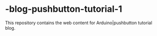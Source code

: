 # -blog-pushbutton-tutorial-1

This repository contains the web content for Arduino|pushbutton tutorial blog.
